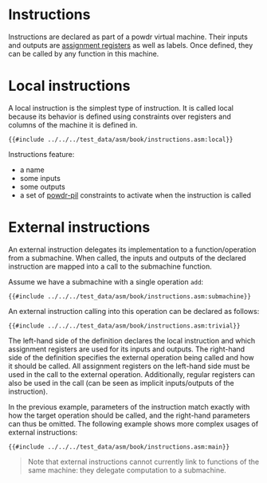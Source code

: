 # Instructions

Instructions are declared as part of a powdr virtual machine. Their inputs and outputs are [assignment registers](./registers.md) as well as labels. Once defined, they can be called by any function in this machine.

# Local instructions

A local instruction is the simplest type of instruction. It is called local because its behavior is defined using constraints over registers and columns of the machine it is defined in.

```
{{#include ../../../test_data/asm/book/instructions.asm:local}}
```

Instructions feature:
- a name
- some inputs
- some outputs
- a set of [powdr-pil](../pil/) constraints to activate when the instruction is called

# External instructions

An external instruction delegates its implementation to a function/operation from a submachine.
When called, the inputs and outputs of the declared instruction are mapped into a call to the submachine function.

Assume we have a submachine with a single operation `add`:
```
{{#include ../../../test_data/asm/book/instructions.asm:submachine}}
```

An external instruction calling into this operation can be declared as follows:
```
{{#include ../../../test_data/asm/book/instructions.asm:trivial}}
```
The left-hand side of the definition declares the local instruction and which assignment registers are used for its inputs and outputs.
The right-hand side of the definition specifies the external operation being called and how it should be called.
All assignment registers on the left-hand side must be used in the call to the external operation.
Additionally, regular registers can also be used in the call (can be seen as implicit inputs/outputs of the instruction).

In the previous example, parameters of the instruction match exactly with how the target operation should be called, and the right-hand parameters can thus be omitted.
The following example shows more complex usages of external instructions:
```
{{#include ../../../test_data/asm/book/instructions.asm:main}}
```

> Note that external instructions cannot currently link to functions of the same machine: they delegate computation to a submachine.

